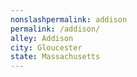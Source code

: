 ```yaml
---
﻿nonslashpermalink: addison
permalink: /addison/
alley: Addison
city: Gloucester
state: Massachusetts
---
```

